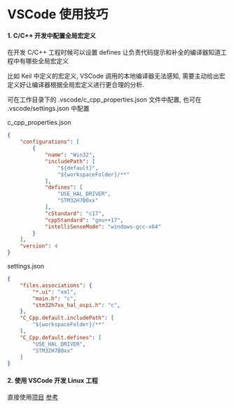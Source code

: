 # VSCode 使用技巧


#### 1. C/C++ 开发中配置全局宏定义

在开发 C/C++ 工程时候可以设置 defines 让负责代码提示和补全的编译器知道工程中有哪些全局宏定义

比如 Keil 中定义的宏定义, VSCode 调用的本地编译器无法感知, 需要主动给出宏定义好让编译器根据全局宏定义进行更合理的分析.

可在工作目录下的 .vscode/c_cpp_properties.json 文件中配置, 也可在 .vscode/settings.json 中配置

c_cpp_properties.json

```json
{
    "configurations": [
        {
            "name": "Win32",
            "includePath": [
                "${default}",
                "${workspaceFolder}/**"
            ],
            "defines": [
                "USE_HAL_DRIVER",
                "STM32H7B0xx"
            ],
            "cStandard": "c17",
            "cppStandard": "gnu++17",
            "intelliSenseMode": "windows-gcc-x64"
        }
    ],
    "version": 4
}
```

settings.json

```json
{
    "files.associations": {
        "*.ui": "xml",
        "main.h": "c",
        "stm32h7xx_hal_ospi.h": "c",
    },
    "C_Cpp.default.includePath": [
        "${workspaceFolder}/**"
    ],
    "C_Cpp.default.defines": [
        "USE_HAL_DRIVER",
        "STM32H7B0xx"
    ]
}
```


#### 2. 使用 VSCode 开发 Linux 工程

直接使用[项目](https://github.com/amezin/vscode-linux-kernel)
[参考](https://stackoverflow.com/questions/49198816/how-to-use-the-visual-studio-code-to-navigate-linux-kernel-source)

